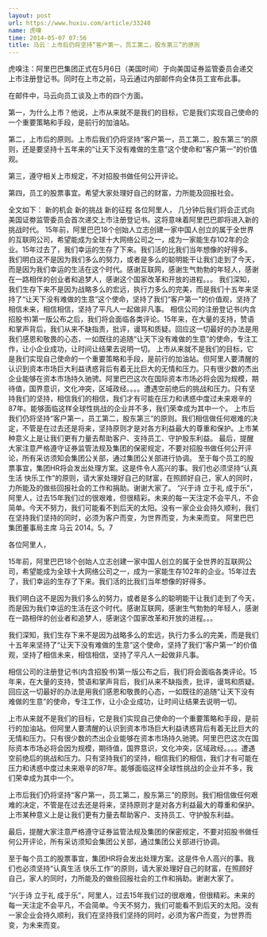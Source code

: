 ```yaml
---
layout: post
url: https://www.huxiu.com/article/33248
name: 虎嗅
time: 2014-05-07 07:56
title: 马云：上市后仍将坚持“客户第一，员工第二，股东第三”的原则
---
```

虎嗅注：阿里巴巴集团正式在5月6日（美国时间）于向美国证券监管委员会递交上市注册登记书。同时在上市之前，马云通过内部邮件向全体员工宣布此事。

在邮件中，马云向员工谈及上市的四个方面。

第一，为什么上市？他说，上市从来就不是我们的目标，它是我们实现自己使命的一个重要策略和手段，是前行的加油站。

第二，上市后的原则。上市后我们仍将坚持“客户第一，员工第二，股东第三”的原则，还是要坚持十五年来的“让天下没有难做的生意”这个使命和“客户第一”的价值观。

第三，遵守相关上市规定，不对招股书做任何公开评论。

第四，员工的股票事宜。希望大家处理好自己的财富，力所能及回报社会。

全文如下： 新的机会 新的挑战 新的征程 各位阿里人， 几分钟后我们将会正式向美国证劵监管委员会首次递交上市注册登记书。这将意味着阿里巴巴即将进入新的挑战时代。 15年前，阿里巴巴18个创始人立志创建一家中国人创立的属于全世界的互联网公司，希望能成为全球十大网络公司之一，成为一家能生存102年的企业。15年过去了，我们幸运的生存了下来。我们活的比我们当年想像的好得多。 我们明白这不是因为我们多么的努力，或者是多么的聪明能干让我们走到了今天，而是因为我们幸运的生活在这个时代。感谢互联网，感谢生气勃勃的年轻人，感谢在一路相伴的创业者和追梦人，感谢这个国家改革和开放的进程。。。 我们深知，我们生存下来不是因为战略多么的宏远，执行力多么的完美，而是我们十五年来坚持了“让天下没有难做的生意”这个使命，坚持了我们“客户第一”的价值观，坚持了相信未来，相信相信，坚持了平凡人一起做非凡事。 相信公司的注册登记书(内含招股书)第一版公布之后，我们将会面临各类评论。15年来，在大量的支持，赞语和掌声背后，我们从来不缺指责，批评，谩骂和质疑。回应这一切最好的办法是用我们感恩和敬畏的心态，一如既往的追随“让天下没有难做的生意”的使命，专注工作，让小企业成功，让时间让结果去说明一切。 上市从来就不是我们的目标，它是我们实现自己使命的一个重要策略和手段，是前行的加油站。但阿里人要清醒的认识到资本市场巨大利益诱惑背后有着无比巨大的无情和压力。只有很少数的杰出企业能够在资本市场持久驰骋。阿里巴巴这次在国际资本市场必将会因为规模，期待值，国界意识，文化冲突，区域政经。。。。遭遇空前绝后的挑战和压力。只有坚持我们的坚持，相信我们的相信，我们才有可能在压力和诱惑中度过未来艰辛的87年。能够面临这样全球性挑战的企业并不多，我们荣幸成为其中一个。 上市后我们仍将坚持“客户第一，员工第二，股东第三”的原则。我们相信做任何艰难的决定，不管是在过去还是将来，坚持原则才是对各方利益最大的尊重和保护。上市某种意义上是让我们更有力量去帮助客户、支持员工、守护股东利益。 最后，提醒大家注意严格遵守证券监管法规及集团的保密规定，不要对招股书做任何公开评论，所有采访须知会集团公关部，通过集团公关部进行协调。 至于每个员工的股票事宜，集团HR将会发出处理方案。这是件令人高兴的事。我们也必须坚持“认真生活 快乐工作”的原则，请大家处理好自己的财富，在照顾好自己，家人的同时，力所能及的做些回报社会的工作和捐助。谢谢大家了。 “兴于诗 立于礼 成于乐”，阿里人，过去15年我们过的很艰难，但很精彩。未来的每一天注定不会平凡，不会简单。今天不努力，我们可能看不到后天的太阳。没有一家企业会持久顺利，我们在坚持我们坚持的同时，必须为客户而变，为世界而变，为未来而变。 阿里巴巴集团董事局主席 马云 2014。5。7

各位阿里人，

15年前，阿里巴巴18个创始人立志创建一家中国人创立的属于全世界的互联网公司，希望能成为全球十大网络公司之一，成为一家能生存102年的企业。15年过去了，我们幸运的生存了下来。我们活的比我们当年想像的好得多。

我们明白这不是因为我们多么的努力，或者是多么的聪明能干让我们走到了今天，而是因为我们幸运的生活在这个时代。感谢互联网，感谢生气勃勃的年轻人，感谢在一路相伴的创业者和追梦人，感谢这个国家改革和开放的进程。。。

我们深知，我们生存下来不是因为战略多么的宏远，执行力多么的完美，而是我们十五年来坚持了“让天下没有难做的生意”这个使命，坚持了我们“客户第一”的价值观，坚持了相信未来，相信相信，坚持了平凡人一起做非凡事。

相信公司的注册登记书(内含招股书)第一版公布之后，我们将会面临各类评论。15年来，在大量的支持，赞语和掌声背后，我们从来不缺指责，批评，谩骂和质疑。回应这一切最好的办法是用我们感恩和敬畏的心态，一如既往的追随“让天下没有难做的生意”的使命，专注工作，让小企业成功，让时间让结果去说明一切。

上市从来就不是我们的目标，它是我们实现自己使命的一个重要策略和手段，是前行的加油站。但阿里人要清醒的认识到资本市场巨大利益诱惑背后有着无比巨大的无情和压力。只有很少数的杰出企业能够在资本市场持久驰骋。阿里巴巴这次在国际资本市场必将会因为规模，期待值，国界意识，文化冲突，区域政经。。。。遭遇空前绝后的挑战和压力。只有坚持我们的坚持，相信我们的相信，我们才有可能在压力和诱惑中度过未来艰辛的87年。能够面临这样全球性挑战的企业并不多，我们荣幸成为其中一个。

上市后我们仍将坚持“客户第一，员工第二，股东第三”的原则。我们相信做任何艰难的决定，不管是在过去还是将来，坚持原则才是对各方利益最大的尊重和保护。上市某种意义上是让我们更有力量去帮助客户、支持员工、守护股东利益。

最后，提醒大家注意严格遵守证券监管法规及集团的保密规定，不要对招股书做任何公开评论，所有采访须知会集团公关部，通过集团公关部进行协调。

至于每个员工的股票事宜，集团HR将会发出处理方案。这是件令人高兴的事。我们也必须坚持“认真生活 快乐工作”的原则，请大家处理好自己的财富，在照顾好自己，家人的同时，力所能及的做些回报社会的工作和捐助。谢谢大家了。

“兴于诗 立于礼 成于乐”，阿里人，过去15年我们过的很艰难，但很精彩。未来的每一天注定不会平凡，不会简单。今天不努力，我们可能看不到后天的太阳。没有一家企业会持久顺利，我们在坚持我们坚持的同时，必须为客户而变，为世界而变，为未来而变。

